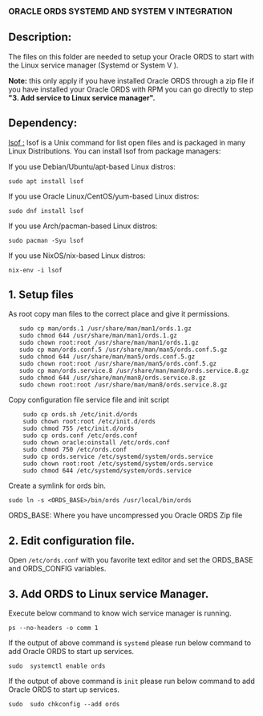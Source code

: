 ### ORACLE ORDS SYSTEMD AND SYSTEM V INTEGRATION
## Description:
The files on this folder are needed to setup your Oracle ORDS to start with the Linux service manager (Systemd or System V ).

**Note:** this only apply if you have installed Oracle ORDS through a zip file if you have installed your Oracle ORDS with RPM you can go directly to step **"3. Add service to Linux service manager".** 

## Dependency:
[lsof :](https://lsof.readthedocs.io/en/latest/) lsof is a Unix command for list open files and is packaged in many Linux Distributions. You can install lsof from package managers:

If you use Debian/Ubuntu/apt-based Linux distros:
```
sudo apt install lsof
```
If you use Oracle Linux/CentOS/yum-based Linux distros:
```
sudo dnf install lsof
```
If you use Arch/pacman-based Linux distros:
```
sudo pacman -Syu lsof
```
If you use NixOS/nix-based Linux distros:
```
nix-env -i lsof
```

## 1. Setup files
As root copy man files to the correct place and give it permissions.

 ```
	sudo cp man/ords.1 /usr/share/man/man1/ords.1.gz
	sudo chmod 644 /usr/share/man/man1/ords.1.gz
	sudo chown root:root /usr/share/man/man1/ords.1.gz
	sudo cp man/ords.conf.5 /usr/share/man/man5/ords.conf.5.gz
	sudo chmod 644 /usr/share/man/man5/ords.conf.5.gz
	sudo chown root:root /usr/share/man/man5/ords.conf.5.gz
	sudo cp man/ords.service.8 /usr/share/man/man8/ords.service.8.gz
	sudo chmod 644 /usr/share/man/man8/ords.service.8.gz
	sudo chown root:root /usr/share/man/man8/ords.service.8.gz
```

 Copy configuration file service file and init script

```
	sudo cp ords.sh /etc/init.d/ords
	sudo chown root:root /etc/init.d/ords
	sudo chmod 755 /etc/init.d/ords
	sudo cp ords.conf /etc/ords.conf
	sudo chown oracle:oinstall /etc/ords.conf
	sudo chmod 750 /etc/ords.conf
	sudo cp ords.service /etc/systemd/system/ords.service
	sudo chown root:root /etc/systemd/system/ords.service
	sudo chmod 644 /etc/systemd/system/ords.service
```

Create a symlink for ords bin.
```
sudo ln -s <ORDS_BASE>/bin/ords /usr/local/bin/ords 
```

ORDS_BASE: Where you have uncompressed you Oracle ORDS Zip file

## 2. Edit configuration file.

Open `/etc/ords.conf` with you favorite text editor and set the ORDS_BASE and ORDS_CONFIG variables.

## 3. Add ORDS to Linux service Manager.

Execute below command to know wich service manager is running.
```
ps --no-headers -o comm 1
```

If the output of above command is `systemd` please run below command to add Oracle ORDS to start up services.
```
sudo  systemctl enable ords
```

If the output of above command is `init` please run below command to add Oracle ORDS to start up services.
```
sudo  sudo chkconfig --add ords
```
